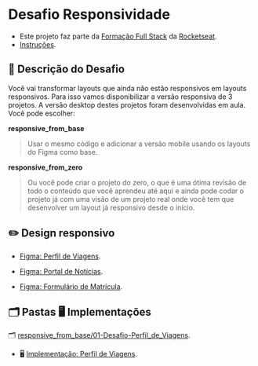 # Desafio Responsividade

- Este projeto faz parte da [Formação Full Stack](https://github.com/thalesamaral/Rocketseat-Full_Stack/tree/main) da [Rocketseat](https://www.rocketseat.com.br/).
- [Instruções](https://www.notion.so/Desafio-pr-tico-Responsividade-e1d82951e3724b1bb5cfc5d621d287b4?pvs=21).

## 📝 Descrição do Desafio

Você vai transformar layouts que ainda não estão responsivos em layouts responsivos. Para isso vamos disponibilizar a versão responsiva de 3 projetos. A versão desktop destes projetos foram desenvolvidas em aula. Você pode escolher:

**responsive_from_base**

> Usar o mesmo código e adicionar a versão mobile usando os layouts do Figma como base.

**responsive_from_zero**

> Ou você pode criar o projeto do zero, o que é uma ótima revisão de todo o conteúdo que você aprendeu até aqui e ainda pode codar o projeto já com uma visão de um projeto real onde você tem que desenvolver um layout já responsivo desde o início.

## ✏️ Design responsivo

- [Figma: Perfil de Viagens](https://www.figma.com/design/9c3EuI28CoXL6tC6BkCFv8/Perfil-de-viagens-(Community)-(resposivo)?m=auto&fuid=1378496295473076471).

- [Figma: Portal de Notícias](https://www.figma.com/design/u6LI8VXzmmXlQtT7BQSbvi/Portal-de-not%C3%ADcias-(Community)-(responsivo)?node-id=0-1&p=f&m=dev).

- [Figma: Formulário de Matrícula](https://www.figma.com/design/mVxumqehSfId3sOaC2gpE2/Formul%C3%A1rio-de-matr%C3%ADcula-(Community)-(responsivo)?node-id=0-1&p=f&m=dev).


## **🗂️ Pastas 🖥️ Implementações**

🗂️ [responsive_from_base/01-Desafio-Perfil_de_Viagens](https://github.com/thalesamaral/Rocketseat-Full_Stack/tree/main/09-Desafio-Responsividade/responsive_from_base/01-Desafio-Perfil_de_Viagens).
- 🖥️ [Implementação: Perfil de Viagens](https://thalesamaral.github.io/Rocketseat-Full_Stack/09-Desafio-Responsividade/responsive_from_base/01-Desafio-Perfil_de_Viagens).